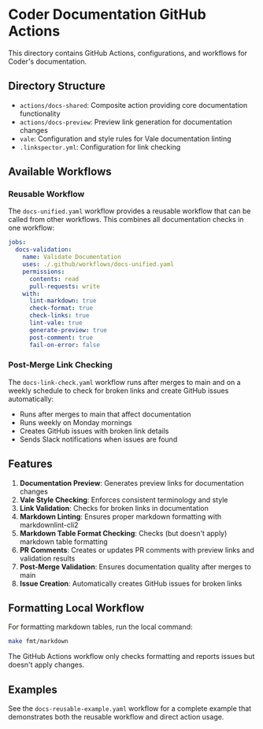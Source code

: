 # Coder Documentation GitHub Actions

This directory contains GitHub Actions, configurations, and workflows for Coder's documentation.

## Directory Structure

- `actions/docs-shared`: Composite action providing core documentation functionality
- `actions/docs-preview`: Preview link generation for documentation changes
- `vale`: Configuration and style rules for Vale documentation linting
- `.linkspector.yml`: Configuration for link checking

## Available Workflows

### Reusable Workflow

The `docs-unified.yaml` workflow provides a reusable workflow that can be called from other workflows. This combines all documentation checks in one workflow:

```yaml
jobs:
  docs-validation:
    name: Validate Documentation
    uses: ./.github/workflows/docs-unified.yaml
    permissions:
      contents: read
      pull-requests: write
    with:
      lint-markdown: true
      check-format: true
      check-links: true
      lint-vale: true
      generate-preview: true
      post-comment: true
      fail-on-error: false
```

### Post-Merge Link Checking

The `docs-link-check.yaml` workflow runs after merges to main and on a weekly schedule to check for broken links and create GitHub issues automatically:

- Runs after merges to main that affect documentation
- Runs weekly on Monday mornings
- Creates GitHub issues with broken link details
- Sends Slack notifications when issues are found

## Features

1. **Documentation Preview**: Generates preview links for documentation changes
2. **Vale Style Checking**: Enforces consistent terminology and style
3. **Link Validation**: Checks for broken links in documentation
4. **Markdown Linting**: Ensures proper markdown formatting with markdownlint-cli2
5. **Markdown Table Format Checking**: Checks (but doesn't apply) markdown table formatting
6. **PR Comments**: Creates or updates PR comments with preview links and validation results
7. **Post-Merge Validation**: Ensures documentation quality after merges to main
8. **Issue Creation**: Automatically creates GitHub issues for broken links

## Formatting Local Workflow

For formatting markdown tables, run the local command:

```bash
make fmt/markdown
```

The GitHub Actions workflow only checks formatting and reports issues but doesn't apply changes.

## Examples

See the `docs-reusable-example.yaml` workflow for a complete example that demonstrates both the reusable workflow and direct action usage.